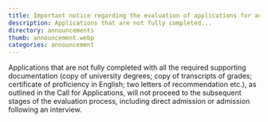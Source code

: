 ```yaml
---
title: Important notice regarding the evaluation of applications for admission
description: Applications that are not fully completed...
directory: announcements
thumb: announcement.webp
categories: announcement
---
```

Applications that are not fully completed with all the required supporting documentation (copy of university degrees; copy of transcripts of grades; certificate of proficiency in English; two letters of recommendation etc.), as outlined in the Call for Applications, will not proceed to the subsequent stages of the evaluation process, including direct admission or admission following an interview.
